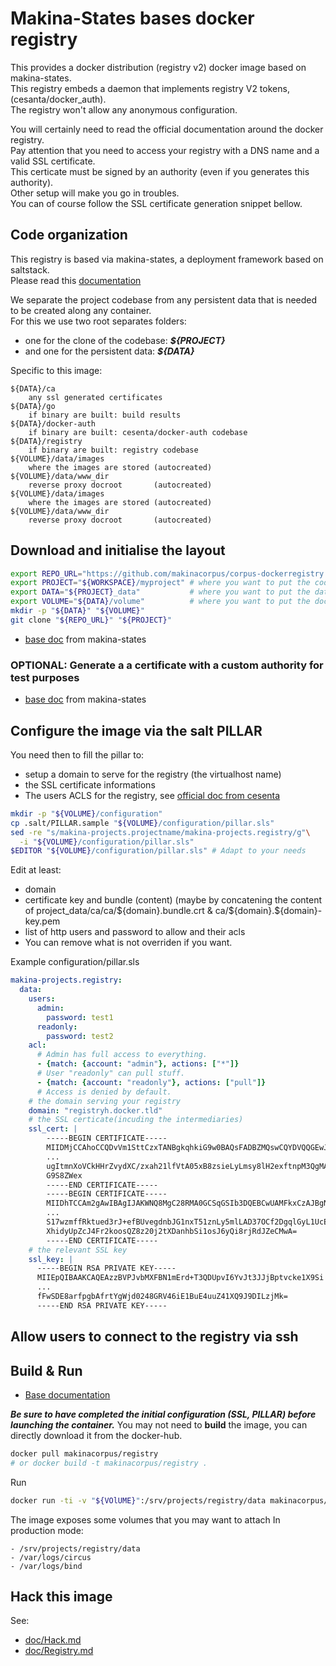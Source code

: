 # Makina-States bases docker registry
This provides a docker distribution (registry v2) docker image based on makina-states.<br/>
This registry embeds a daemon that implements registry V2 tokens, (cesanta/docker_auth).<br/>
The registry won't allow any anonymous configuration.

You will certainly need to read the official documentation around the docker registry.<br/>
Pay attention that you need to access your registry with a DNS name and a valid SSL certificate.<br/>
This certicate must be signed by an authority (even if you generates this authority).<br/>
Other setup will make you go in troubles.<br/>
You can of course follow the SSL certificate generation snippet bellow.

## Code organization
This registry is based via makina-states, a deployment framework based on saltstack.<br/>
Please read this [documentation](http://makina-states.readthedocs.org/usage_docker/images.html#initialise-your-dev-environment)

We separate the project codebase from any persistent data that is needed to be created along any container.<br/>
For this we use two root separates folders:
 - one for the clone of the codebase: ***${PROJECT}***
 - and one for the persistent data: ***${DATA}***

Specific to this image:

    ${DATA}/ca
        any ssl generated certificates
    ${DATA}/go
        if binary are built: build results
    ${DATA}/docker-auth
        if binary are built: cesenta/docker-auth codebase
    ${DATA}/registry
        if binary are built: registry codebase
    ${VOLUME}/data/images
        where the images are stored (autocreated)
    ${VOLUME}/data/www_dir
        reverse proxy docroot       (autocreated)
    ${VOLUME}/data/images
        where the images are stored (autocreated)
    ${VOLUME}/data/www_dir
        reverse proxy docroot       (autocreated)

## Download and initialise the layout
```bash
export REPO_URL="https://github.com/makinacorpus/corpus-dockerregistry.git"
export PROJECT="${WORKSPACE}/myproject" # where you want to put the code
export DATA="${PROJECT}_data"           # where you want to put the data
export VOLUME="${DATA}/volume"          # where you want to put the docker volume
mkdir -p "${DATA}" "${VOLUME}"
git clone "${REPO_URL}" "${PROJECT}"
```
- [base doc](http://makina-states.readthedocs.org/usage_docker/images.html#download-and-initialize-the-layout) from makina-states

### OPTIONAL: Generate a a certificate with a custom authority for test purposes
- [base doc](http://makina-states.readthedocs.org/usage_docker/images.html#optionnal-generate-a-a-certificate-with-a-custom-authority-for-testing-purposes) from makina-states

## Configure the image via the salt PILLAR
You need then to fill the pillar to:
  - setup a domain to serve for the registry (the virtualhost name)
  - the SSL certificate informations
  - The users ACLS for the registry, see [official doc from cesenta](https://github.com/cesanta/docker_auth/blob/master/examples/reference.yml)

```bash
mkdir -p "${VOLUME}/configuration"
cp .salt/PILLAR.sample "${VOLUME}/configuration/pillar.sls"
sed -re "s/makina-projects.projectname/makina-projects.registry/g"\
  -i "${VOLUME}/configuration/pillar.sls"
$EDITOR "${VOLUME}/configuration/pillar.sls" # Adapt to your needs
```

Edit at least:
  - domain
  - certificate key and bundle (content)
      (maybe by concatening the content of
       project_data/ca/ca/${domain}.bundle.crt
       & ca/${domain}.${domain}-key.pem
  - list of http users and password to allow and their acls
  - You can remove what is not overriden if you want.

Example configuration/pillar.sls
```yaml
makina-projects.registry:
  data:
    users:
      admin:
        password: test1
      readonly:
        password: test2
    acl:
      # Admin has full access to everything.
      - {match: {account: "admin"}, actions: ["*"]}
      # User "readonly" can pull stuff.
      - {match: {account: "readonly"}, actions: ["pull"]}
      # Access is denied by default.
    # the domain serving your registry
    domain: "registryh.docker.tld"
    # the SSL certicate(incuding the intermediaries)
    ssl_cert: |
        -----BEGIN CERTIFICATE-----
        MIIDMjCCAhoCCQDvVm1SttCzxTANBgkqhkiG9w0BAQsFADBZMQswCQYDVQQGEwJG
        ...
        ugItmnXoVCkHHrZvydXC/zxah21lfVtA05xB8zsieLyLmsy8lH2exftnpM3QgMAp
        G9S8ZWex
        -----END CERTIFICATE-----
        -----BEGIN CERTIFICATE-----
        MIIDhTCCAm2gAwIBAgIJAKWNQ8MgC28RMA0GCSqGSIb3DQEBCwUAMFkxCzAJBgNV
        ...
        S17wzmffRktued3rJ+efBUvegdnbJG1nxT51znLy5mlLAD37OCf2DgqlGyL1UcEr
        XhidyUpZcJ4Fr2koosQZ8z20j2tXDanhbSi1osJ6yQi8rjRdJZeCMwA=
        -----END CERTIFICATE-----
    # the relevant SSL key
    ssl_key: |
      -----BEGIN RSA PRIVATE KEY-----
      MIIEpQIBAAKCAQEAzzBVPJvbMXFBN1mErd+T3QDUpvI6YvJt3JJjBptvcke1X9Si
      ...
      fFwSDE8arfpgbAfrtYgWjd0248GRV46iE1BuE4uuZ41XQ9J9DILzjMk=
      -----END RSA PRIVATE KEY-----
```

## Allow users to connect to the registry via ssh

## Build & Run

- [Base documentation](http://makina-states.readthedocs.org/usage_docker/images.html#build-run)

***Be sure to have completed the initial configuration (SSL, PILLAR) before launching the container.***
You may not need to **build** the image, you can directly download it from the docker-hub.
```bash
docker pull makinacorpus/registry
# or docker build -t makinacorpus/registry .
```
Run
```bash
docker run -ti -v "${VOlUME}":/srv/projects/registry/data makinacorpus/registry
```

The image exposes some volumes that you may want to attach In production mode:

    - /srv/projects/registry/data
    - /var/logs/circus
    - /var/logs/bind

## Hack this image
See:
- [doc/Hack.md](doc/Hack.md)
- [doc/Registry.md](doc/Registry.md)



